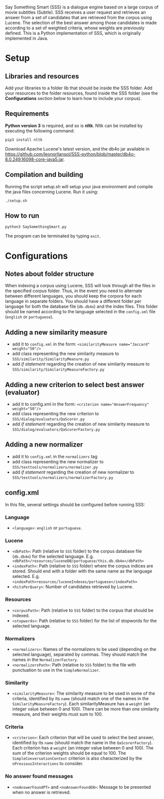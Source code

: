 Say Something Smart (SSS) is a dialogue engine based on a large corpus of movie subtitles (Subtle). SSS receives a user
request and retrieves an answer from a set of candidates that are retrieved from the corpus using Lucene. The selection of the
best answer among those candidates is made according to a set of weighted criteria, whose weights are previously defined. 
This is a Python implementation of SSS, which is originally implemented in Java. 

# Setup

## Libraries and resources

Add your libraries to a folder lib that should be inside the SSS folder. Add your resources to the folder resources, found
inside the SSS folder (see the **Configurations** section below to learn how to include your corpus).

## Requirements

**Python version 3** is required, and so is **nltk**. Nltk can be installed by executing the following command:
```
pip3 install nltk
```
Download Apache Lucene's latest version, and the db4o jar available in https://github.com/leonorllansol/SSS-python/blob/master/db4o-8.0.249.16098-core-java5.jar. 
## Compilation and building
Running the script setup.sh will setup your java environment and compile the java files concerning Lucene. Run it using: 
```
./setup.sh
```

## How to run

```
python3 SaySomethingSmart.py
```

The program can be terminated by typing `exit`.
# Configurations

## Notes about folder structure

When indexing a corpus using Lucene, SSS will look through all the files in the specified corpus folder. Thus, in the event you
need to alternate between different languages, you should keep the corpora for each language in separate folders.
You should have a different folder per language for both the database file (```db.db4o```) and the index files. This folder should be named according to the language selected in the ```config.xml``` file (```english``` or ```portuguese```).

## Adding a new similarity measure
- add it to `config.xml` in the form: `<similarityMeasure name="Jaccard" weight="50"/>`
- add class representing the new similarity measure to `SSS/similarity/SimilarityMeasure.py`
- add *if statement* regarding the creation of new similarity measure to `SSS/similarity/SimilarityMeasureFactory.py`

## Adding a new criterion to select best answer (evaluator)
- add it to config.xml in the form: `<criterion name="AnswerFrequency" weight="50"/>`
- add class representing the new criterion to `SSS/dialog/evaluators/QaScorer.py`
- add *if statement* regarding the creation of new similarity measure to `SSS/dialog/evaluators/QaScorerFactory.py`

## Adding a new normalizer
- add it to `config.xml` in the `normalizers` tag
- add class representing the new normalizer to `SSS/texttools/normalizers/normalizer.py`
- add *if statement* regarding the creation of new normalizer to `SSS/texttools/normalizers/normalizerFactory.py`

## config.xml
In this file, several settings should be configured before running SSS:

### Language

- `<language>`: `english` or `portuguese`.

### Lucene
- `<dbPath>`: Path (relative to `SSS` folder) to the corpus database file (`db.db4o`) for the selected language. E.g.
```  <dbPath>/resources/luceneDB/portuguese/this.db.db4o</dbPath>```
- `<indexPath>`: Path (relative to `SSS` folder) where the corpus indices are stored. Should end with a folder with the same name as the language selected. E.g.
```<indexPath>resources/luceneIndexes/portuguese</indexPath>```
- `<hitsPerQuery>`: Number of candidates retrieved by Lucene.

### Resources

- `<corpusPath>`: Path (relative to `SSS` folder) to the corpus that should be indexed.
- `<stopwords>`: Path (relative to `SSS` folder) for the list of stopwords for the selected language.

### Normalizers

 - `<normalizers>`: Names of the normalizers to be used (depending on the selected language), separated by commas. They should match the names in the `NormalizerFactory`.
 - `<normalizersPath>`: Path (relative to `SSS` folder) to the file with punctuation to use in the `SimpleNormalizer`.
 
### Similarity

- `<similarityMeasure>`: The similarity measure to be used in some of the criteria, identified by its `name` (should match one of the names in the `SimilarityMeasureFactory`). Each similarityMeasure has a `weight` (an integer value between 0 and 100). There can be more than one similarity measure, and their weights must sum to 100.

### Criteria

- `<criterion>`: Each criterion that will be used to select the best answer, identified by its `name` (should match the name in the `QaScorerFactory`). Each criterion has a `weight` (an integer value between 0 and 100). The sum of the criterion weights should be equal to 100. The `SimpleConversationContext` criterion is also characterized by the `nPreviousInteractions` to consider.

### No answer found messages

- `<noAnswerFoundPT>` and `<noAnswerFoundEN>`: Message to be presented when no answer is retrieved.

